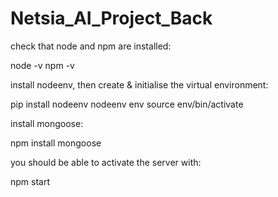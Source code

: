 # Netsia_AI_Project_Back

check that node and npm are installed:

node -v
npm -v

install nodeenv, then create & initialise the virtual environment:

pip install nodeenv
nodeenv env
source env/bin/activate


install mongoose:

npm install mongoose

you should be able to activate the server with:

npm start

